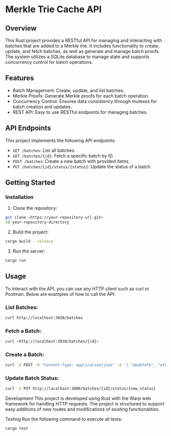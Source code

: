 # Merkle Trie Cache API

## Overview

This Rust project provides a RESTful API for managing and interacting with batches that are added to a Merkle trie. It includes functionality to create, update, and fetch batches, as well as generate and manage batch proofs. The system utilizes a SQLite database to manage state and supports concurrency control for batch operations.

## Features

- Batch Management: Create, update, and list batches.
- Merkle Proofs: Generate Merkle proofs for each batch operation.
- Concurrency Control: Ensures data consistency through mutexes for batch creation and updates.
- REST API: Easy to use RESTful endpoints for managing batches.

## API Endpoints

This project implements the following API endpoints:

- `GET /batches`: List all batches.
- `GET /batches/{id}`: Fetch a specific batch by ID.
- `POST /batches`: Create a new batch with provided items.
- `PUT /batches/{id}/status/{status}`: Update the status of a batch.


## Getting Started

### Installation

1. Clone the repository:

```bash
git clone <https://your-repository-url.git>
cd your-repository-directory
```

2. Build the project:

```bash
cargo build --release
```

3. Run the server:

```bash
cargo run
```

## Usage
To interact with the API, you can use any HTTP client such as curl or Postman. Below are examples of how to call the API:

### List Batches:

```bash
curl http://localhost:3030/batches
```

### Fetch a Batch:

```bash
curl <http://localhost:3030/batches/{id}>
```

### Create a Batch:

```bash
curl -X POST -H "Content-Type: application/json" -d '[ "ababfefe", "efef0202" ]' http://localhost:3030/batches
```

### Update Batch Status:

```bash
curl -X PUT http://localhost:3000/batches/{id}/status/{new_status}
```

Development
This project is developed using Rust with the Warp web framework for handling HTTP requests. The project is structured to support easy additions of new routes and modifications of existing functionalities.

Testing
Run the following command to execute all tests:

```bash
cargo test
```
